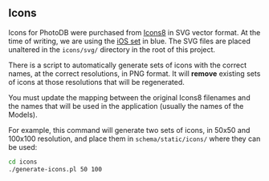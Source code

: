 ## Icons

Icons for PhotoDB were purchased from [Icons8](https://icons8.com/icons) in SVG vector format. At the time of writing, we are using
the [iOS set](https://icons8.com/icons/ios) in blue. The SVG files are placed unaltered in the `icons/svg/` directory in the root of this project.

There is a script to automatically generate sets of icons with the correct names, at the correct resolutions, in PNG format. It will **remove**
existing sets of icons at those resolutions that will be regenerated.

You must update the mapping between the original Icons8 filenames and the names that will be used in the application (usually the names of the Models).

For example, this command will generate two sets of icons, in 50x50 and 100x100 resolution, and place them in `schema/static/icons/` where they can be used:

```sh
cd icons
./generate-icons.pl 50 100
```
